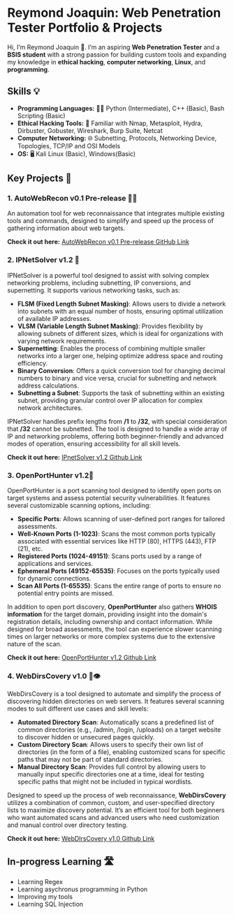 # Reymond Joaquin: Web Penetration Tester Portfolio & Projects
Hi, I’m Reymond Joaquin 👋. I’m an aspiring **Web Penetration Tester** and a **BSIS student** with a strong passion for building custom tools and expanding my knowledge in **ethical hacking**, **computer networking**, **Linux**, and **programming**.

## Skills 💡
- **Programming Languages:** 🧑‍💻  Python (Intermediate), C++ (Basic), Bash Scripting (Basic)
- **Ethical Hacking Tools:** 🔧 Familiar with Nmap, Metasploit, Hydra, Dirbuster, Gobuster, Wireshark, Burp Suite, Netcat
- **Computer Networking:** 🌐 Subnetting, Protocols, Networking Device, Topologies, TCP/IP and OSI Models
- **OS:** 🖥️ Kali Linux (Basic), Windows(Basic)

## Key Projects 🔑
### 1. AutoWebRecon v0.1 Pre-release 🕵️‍♂️
An automation tool for web reconnaissance that integrates multiple existing tools and commands, designed to simplify and speed up the process of gathering information about web targets.

**Check it out here:**
[AutoWebRecon v0.1 Pre-release GitHub Link](https://github.com/R3ym0nd0/Bash-Resources/tree/main/AutoWebRecon/AutoWebRecon%20(pre-release))

### 2. IPNetSolver v1.2 🔢 
IPNetSolver is a powerful tool designed to assist with solving complex networking problems, including subnetting, IP conversions, and supernetting. It supports various networking tasks, such as:

- **FLSM (Fixed Length Subnet Masking)**: Allows users to divide a network into subnets with an equal number of hosts, ensuring optimal utilization of available IP addresses.
- **VLSM (Variable Length Subnet Masking)**: Provides flexibility by allowing subnets of different sizes, which is ideal for organizations with varying network requirements.
- **Supernetting**: Enables the process of combining multiple smaller networks into a larger one, helping optimize address space and routing efficiency.
- **Binary Conversion**: Offers a quick conversion tool for changing decimal numbers to binary and vice versa, crucial for subnetting and network address calculations.
- **Subnetting a Subnet**: Supports the task of subnetting within an existing subnet, providing granular control over IP allocation for complex network architectures.

IPNetSolver handles prefix lengths from **/1** to **/32**, with special consideration that **/32** cannot be subnetted. The tool is designed to handle a wide array of IP and networking problems, offering both beginner-friendly and advanced modes of operation, ensuring accessibility for all skill levels.

**Check it out here:**
[IPnetSolver v1.2 Github Link](https://github.com/R3ym0nd0/Python-Resources/tree/main/MyToolBox/IPnetSolver/IPnetSolver%20(1.2))
### 3. OpenPortHunter v1.2👀
OpenPortHunter is a port scanning tool designed to identify open ports on target systems and assess potential security vulnerabilities. It features several customizable scanning options, including:

- **Specific Ports**: Allows scanning of user-defined port ranges for tailored assessments.
- **Well-Known Ports (1-1023)**: Scans the most common ports typically associated with essential services like HTTP (80), HTTPS (443), FTP (21), etc.
- **Registered Ports (1024-49151)**: Scans ports used by a range of applications and services.
- **Ephemeral Ports (49152-65535)**: Focuses on the ports typically used for dynamic connections.
- **Scan All Ports (1-65535)**: Scans the entire range of ports to ensure no potential entry points are missed.

In addition to open port discovery, **OpenPortHunter** also gathers **WHOIS information** for the target domain, providing insight into the domain's registration details, including ownership and contact information. While designed for broad assessments, the tool can experience slower scanning times on larger networks or more complex systems due to the extensive nature of the scan.

**Check it out here:**
[OpenPortHunter v1.2 Github Link](https://github.com/R3ym0nd0/Python-Resources/tree/main/MyToolBox/OpenPortHunter/OpenPortHunter%20(1.2))

### 4. WebDirsCovery v1.0 📂👁️
WebDirsCovery is a tool designed to automate and simplify the process of discovering hidden directories on web servers. It features several scanning modes to suit different use cases and skill levels:

- **Automated Directory Scan**: Automatically scans a predefined list of common directories (e.g., /admin, /login, /uploads) on a target website to discover hidden or unsecured pages quickly.
- **Custom Directory Scan**: Allows users to specify their own list of directories (in the form of a file), enabling customized scans for specific paths that may not be part of standard directories.
- **Manual Directory Scan**: Provides full control by allowing users to manually input specific directories one at a time, ideal for testing specific paths that might not be included in typical wordlists.

Designed to speed up the process of web reconnaissance, **WebDirsCovery** utilizes a combination of common, custom, and user-specified directory lists to maximize discovery potential. It’s an efficient tool for both beginners who want automated scans and advanced users who need customization and manual control over directory testing.

**Check it out here:**
[WebDIrsCovery v1.0 Github Link](https://github.com/R3ym0nd0/Python-Resources/tree/main/MyToolBox/WebDirsCovery/WebDirsCovery%20(1.0))

## In-progress Learning 🛣️
- Learning Regex
- Learning asychronus programming in Python
- Improving my tools
- Learning SQL Injection

<!---
R3ym0nd0/R3ym0nd0 is a ✨ special ✨ repository because its `README.md` (this file) appears on your GitHub profile.
You can click the Preview link to take a look at your changes.
--->
